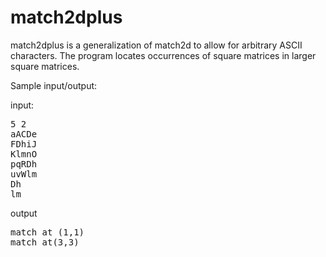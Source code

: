 # match2dplus
match2dplus is a generalization of match2d to allow for arbitrary ASCII characters. The program locates occurrences of square matrices in larger square matrices.

Sample input/output:

input:
<pre>
5 2
aACDe
FDhiJ
KlmnO
pqRDh
uvWlm
Dh
lm
</pre>

output
<pre>
match at (1,1)
match at(3,3)
</pre>
